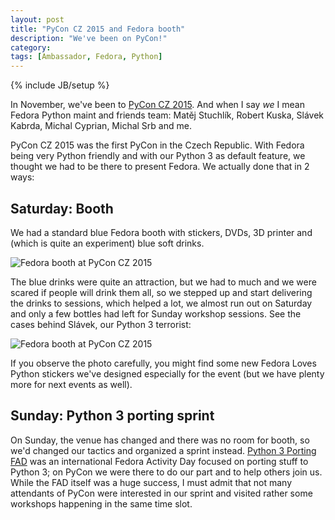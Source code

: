 ```yaml
---
layout: post
title: "PyCon CZ 2015 and Fedora booth"
description: "We've been on PyCon!"
category: 
tags: [Ambassador, Fedora, Python]
---
```

{% include JB/setup %}

In November, we've been to [PyCon CZ 2015](https://cz.pycon.org/2015/). And when I say *we* I mean Fedora Python maint and friends team: Matěj Stuchlík, Robert Kuska, Slávek Kabrda, Michal Cyprian, Michal Srb and me.

PyCon CZ 2015 was the first PyCon in the Czech Republic. With Fedora being very Python friendly and with our Python 3 as default feature, we thought we had to be there to present Fedora. We actually done that in 2 ways:

Saturday: Booth
---------------

We had a standard blue Fedora booth with stickers, DVDs, 3D printer and (which is quite an experiment) blue soft drinks. 

![Fedora booth at PyCon CZ 2015](https://fedoraproject.org/w/uploads/7/79/PyConCZ_1.jpg)

The blue drinks were quite an attraction, but we had to much and we were scared if people will drink them all, so we stepped up and start delivering the drinks to sessions, which helped a lot, we almost run out on Saturday and only a few bottles had left for Sunday workshop sessions. See the cases behind Slávek, our Python 3 terrorist:

![Fedora booth at PyCon CZ 2015](https://fedoraproject.org/w/uploads/4/46/PyConCZ_2.jpg)

If you observe the photo carefully, you might find some new Fedora Loves Python stickers we've designed especially for the event (but we have plenty more for next events as well).

Sunday: Python 3 porting sprint
-------------------------------

On Sunday, the venue has changed and there was no room for booth, so we'd changed our tactics and organized a sprint instead.
[Python 3 Porting FAD](https://fedoraproject.org/wiki/FAD_Python_3_Porting_2015) was an international Fedora Activity Day focused on porting stuff to Python 3; on PyCon we were there to do our part and to help others join us. While the FAD itself was a huge success, I must admit that not many attendants of PyCon were interested in our sprint and visited rather some workshops happening in the same time slot.


